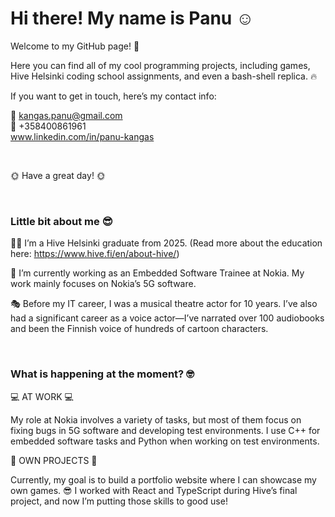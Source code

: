 # Hi there! My name is Panu ☺️  

Welcome to my GitHub page! 👋    

Here you can find all of my cool programming projects, including games, Hive Helsinki coding school assignments, and even a bash-shell replica. 🔥


If you want to get in touch, here’s my contact info: 

📧 kangas.panu@gmail.com  
📱 +358400861961  
www.linkedin.com/in/panu-kangas  

<br/>
  
🌞 Have a great day! 🌞

<br/>


### Little bit about me 😎

👨‍🎓 I’m a Hive Helsinki graduate from 2025. (Read more about the education here: https://www.hive.fi/en/about-hive/)

📱 I’m currently working as an Embedded Software Trainee at Nokia. My work mainly focuses on Nokia’s 5G software.
  
🎭 Before my IT career, I was a musical theatre actor for 10 years. I’ve also had a significant career as a voice actor—I’ve narrated over 100 audiobooks and been the Finnish voice of hundreds of cartoon characters.


<br/>  


### What is happening at the moment? 🤓

💻 AT WORK 💻

My role at Nokia involves a variety of tasks, but most of them focus on fixing bugs in 5G software and developing test environments. I use C++ for embedded software tasks and Python when working on test environments.


🌱 OWN PROJECTS 🌱

Currently, my goal is to build a portfolio website where I can showcase my own games. 😎
I worked with React and TypeScript during Hive’s final project, and now I’m putting those skills to good use!
